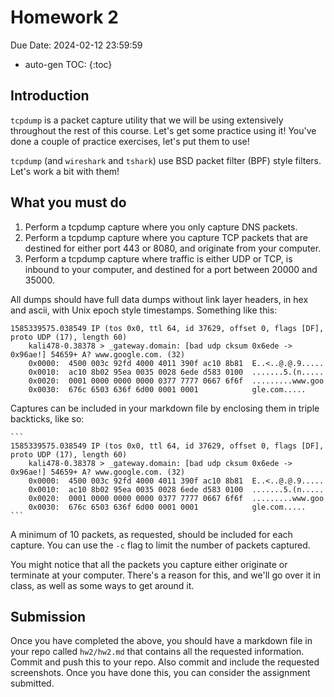 # Homework 2

Due Date: 2024-02-12 23:59:59

* auto-gen TOC:
{:toc}

## Introduction

`tcpdump` is a packet capture utility that we will be using extensively throughout the rest of this course. Let's get some practice using it! You've done a couple of practice exercises, let's put them to use!

`tcpdump` (and `wireshark` and `tshark`) use BSD packet filter (BPF) style filters. Let's work a bit with them!

## What you must do

1. Perform a tcpdump capture where you only capture DNS packets.
1. Perform a tcpdump capture where you capture TCP packets that are destined for either port 443 or 8080, and originate from your computer.
1. Perform a tcpdump capture where traffic is either UDP or TCP, is inbound to your computer, and destined for a port between 20000 and 35000.

All dumps should have full data dumps without link layer headers, in hex and ascii, with Unix epoch style timestamps. Something like this:

```
1585339575.038549 IP (tos 0x0, ttl 64, id 37629, offset 0, flags [DF], proto UDP (17), length 60)
    kali478-0.38378 > _gateway.domain: [bad udp cksum 0x6ede -> 0x96ae!] 54659+ A? www.google.com. (32)
	0x0000:  4500 003c 92fd 4000 4011 390f ac10 8b81  E..<..@.@.9.....
	0x0010:  ac10 8b02 95ea 0035 0028 6ede d583 0100  .......5.(n.....
	0x0020:  0001 0000 0000 0000 0377 7777 0667 6f6f  .........www.goo
	0x0030:  676c 6503 636f 6d00 0001 0001            gle.com.....
```

Captures can be included in your markdown file by enclosing them in triple backticks, like so:

````
```
1585339575.038549 IP (tos 0x0, ttl 64, id 37629, offset 0, flags [DF], proto UDP (17), length 60)
    kali478-0.38378 > _gateway.domain: [bad udp cksum 0x6ede -> 0x96ae!] 54659+ A? www.google.com. (32)
	0x0000:  4500 003c 92fd 4000 4011 390f ac10 8b81  E..<..@.@.9.....
	0x0010:  ac10 8b02 95ea 0035 0028 6ede d583 0100  .......5.(n.....
	0x0020:  0001 0000 0000 0000 0377 7777 0667 6f6f  .........www.goo
	0x0030:  676c 6503 636f 6d00 0001 0001            gle.com.....
```
````

A minimum of 10 packets, as requested, should be included for each capture. You can use the `-c` flag to limit the number of packets captured.

You might notice that all the packets you capture either originate or terminate at your computer. There's a reason for this, and we'll go over it in class, as well as some ways to get around it.

## Submission

Once you have completed the above, you should have a markdown file in your repo called `hw2/hw2.md` that contains all the requested information. Commit and push this to your repo. Also commit and include the requested screenshots. Once you have done this, you can consider the assignment submitted.
